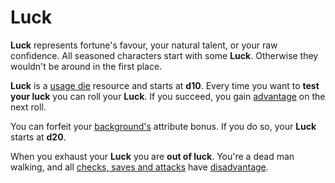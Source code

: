 # Luck

**Luck** represents fortune's favour, your natural talent, or your raw confidence. All seasoned characters start with some **Luck**. Otherwise they wouldn't be around in the first place.

**Luck** is a [usage die](pages/rules/usage-die.md) resource and starts at **d10**. Every time you want to **test your luck** you can roll your **Luck**. If you succeed, you gain [advantage](pages/rules/advantage.md) on the next roll.

You can forfeit your [background's](pages/backgrounds/index.md) attribute bonus. If you do so, your **Luck** starts at **d20**.

When you exhaust your **Luck** you are **out of luck**. You're a dead man walking, and all [checks, saves and attacks](pages/rules/rolling.md) have [disadvantage](pages/rules/advantage.md).
